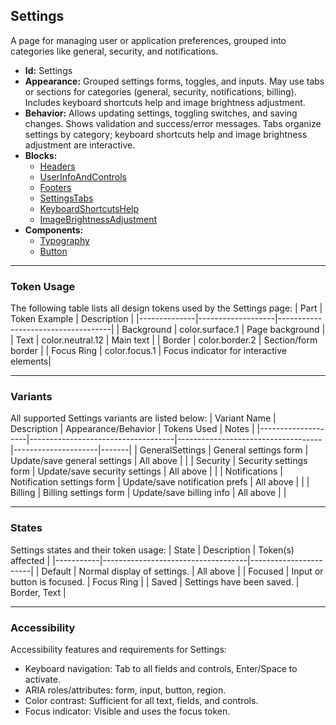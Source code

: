 ## Settings
A page for managing user or application preferences, grouped into categories like general, security, and notifications.
- **Id:** Settings
- **Appearance:** Grouped settings forms, toggles, and inputs. May use tabs or sections for categories (general, security, notifications, billing). Includes keyboard shortcuts help and image brightness adjustment.
- **Behavior:** Allows updating settings, toggling switches, and saving changes. Shows validation and success/error messages. Tabs organize settings by category; keyboard shortcuts help and image brightness adjustment are interactive.
- **Blocks:**
  - [Headers](../blocks/Headers.md)
  - [UserInfoAndControls](../blocks/UserInfoAndControls.md)
  - [Footers](../blocks/Footers.md)
  - [SettingsTabs](../blocks/SettingsTabs.md)
  - [KeyboardShortcutsHelp](../blocks/KeyboardShortcutsHelp.md)
  - [ImageBrightnessAdjustment](../blocks/ImageBrightnessAdjustment.md)
- **Components:**
  - [Typography](../components/Typography.md)
  - [Button](../components/Button.md)

---

### Token Usage
The following table lists all design tokens used by the Settings page:
| Part         | Token Example      | Description                        |
|--------------|-------------------|------------------------------------|
| Background   | color.surface.1   | Page background                    |
| Text         | color.neutral.12  | Main text                          |
| Border       | color.border.2    | Section/form border                |
| Focus Ring   | color.focus.1     | Focus indicator for interactive elements|

---

### Variants
All supported Settings variants are listed below:
| Variant Name       | Description                        | Appearance/Behavior                | Tokens Used         | Notes |
|--------------------|------------------------------------|------------------------------------|---------------------|-------|
| GeneralSettings    | General settings form              | Update/save general settings       | All above           |       |
| Security           | Security settings form             | Update/save security settings      | All above           |       |
| Notifications      | Notification settings form         | Update/save notification prefs     | All above           |       |
| Billing            | Billing settings form              | Update/save billing info           | All above           |       |

---

### States
Settings states and their token usage:
| State     | Description                        | Token(s) affected      |
|-----------|------------------------------------|-----------------------|
| Default   | Normal display of settings.        | All above             |
| Focused   | Input or button is focused.        | Focus Ring            |
| Saved     | Settings have been saved.          | Border, Text          |

---

### Accessibility
Accessibility features and requirements for Settings:
- Keyboard navigation: Tab to all fields and controls, Enter/Space to activate.
- ARIA roles/attributes: form, input, button, region.
- Color contrast: Sufficient for all text, fields, and controls.
- Focus indicator: Visible and uses the focus token.
